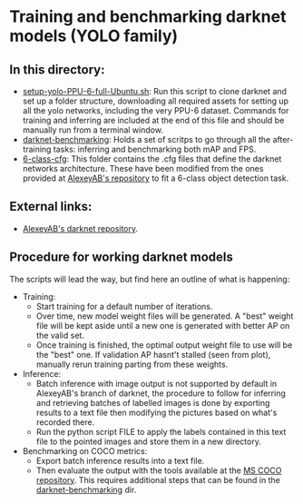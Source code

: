 # Training and benchmarking darknet models (YOLO family)
## In this directory:
- [setup-yolo-PPU-6-full-Ubuntu.sh](https://github.com/solder-fumes-asthma/sub-t/blob/master/training-and-benchmarking/darknet/setup-yolo-PPU-6-full-Ubuntu.sh): Run this script to clone darknet and set up a folder structure, downloading all required assets for setting up all the yolo networks, including the very PPU-6 dataset. Commands for training and inferring are included at the end of this file and should be manually run from a terminal window.  
- [darknet-benchmarking](https://github.com/solder-fumes-asthma/sub-t/tree/master/training-and-benchmarking/darknet/darknet-benchmarking): Holds a set of scritps to go through all the after-training tasks: inferring and benchmarking both mAP and FPS.
- [6-class-cfg](https://github.com/solder-fumes-asthma/sub-t/tree/master/training-and-benchmarking/darknet/6-class-cfg): This folder contains the .cfg files that define the darknet networks architecture. These have been modified from the ones provided at [AlexeyAB's repository](https://github.com/AlexeyAB/darknet) to fit a 6-class object detection task.

## External links:
- [AlexeyAB's darknet repository](https://github.com/AlexeyAB/darknet).

## Procedure for working darknet models
The scripts will lead the way, but find here an outline of what is happening:
- Training:
  - Start training for a default number of iterations. 
  - Over time, new model weight files will be generated. A "best" weight file will be kept aside until a new one is generated with better AP on the valid set. 
  - Once training is finished, the optimal output weight file to use will be the "best" one. If validation AP hasnt't stalled (seen from plot), manually rerun training parting from these weights.
- Inference:
  - Batch inference with image output is not supported by default in AlexeyAB's branch of darknet, the procedure to follow for inferring and retrieving batches of labelled images is done by exporting results to a text file then modifying the pictures based on what's recorded there.
  - Run the python script FILE to apply the labels contained in this text file to the pointed images and store them in a new directory.
- Benchmarking on COCO metrics:
  - Export batch inference results into a text file.
  - Then evaluate the output with the tools available at the [MS COCO repository](https://github.com/cocodataset/cocoapi). This requires additional steps that can be found in the [darknet-benchmarking](https://github.com/solder-fumes-asthma/sub-t/tree/master/training-and-benchmarking/darknet/darknet-benchmarking) dir.
  
